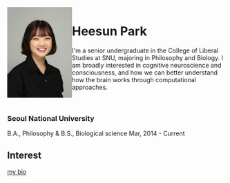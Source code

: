 
<img align="left" width="150" src="heesun_img.JPG">

# Heesun Park

I'm a senior undergraduate in the College of Liberal Studies at SNU, majoring in Philosophy and Biology. I am broadly interested in cognitive neuroscience and consciousness, and how we can better understand how the brain works through computational approaches. 

&nbsp;


### Seoul National University
B.A., Philosophy & B.S., Biological science Mar, 2014 - Current


## Interest



[my bio](./heesunbio.html)

